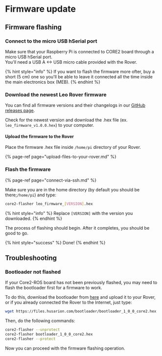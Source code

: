 # Firmware update

## Firmware flashing

### Connect to the micro USB hSerial port

Make sure that your Raspberry Pi is connected to CORE2 board through a micro USB hSerial port.  
You'll need a USB A &lt;-&gt; USB micro cable provided with the Rover.

{% hint style="info" %}
If you want to flash the firmware more ofter, buy a short \(5 cm\) one so you'll be able to leave it connected all the time inside the main electronics box \(MEB\).
{% endhint %}

### Download the newest Leo Rover firmware

You can find all firmware versions and their changelogs in our [GitHub releases page](https://github.com/LeoRover/leo_firmware/releases).

Check for the newest version and download the .hex file \(ex. `leo_firmware_v1.0.0.hex`\) to your computer.

#### Upload the firmware to the Rover

Place the firmware .hex file inside `/home/pi` directory of your Rover.

{% page-ref page="upload-files-to-your-rover.md" %}

### Flash the firmware

{% page-ref page="connect-via-ssh.md" %}

Make sure you are in the home directory \(by default you should be there;`/home/pi`\) and type:

```bash
core2-flasher leo_firmware_[VERSION].hex
```

{% hint style="info" %}
Replace `[VERSION]` with the version you downloaded.
{% endhint %}

The process of flashing should begin. After it completes, you should be good to go.

{% hint style="success" %}
Done!
{% endhint %}

## Troubleshooting

### Bootloader not flashed

If your Core2-ROS board has not been previously flashed, you may need to flash the bootloader first for a firmware to work. 

To do this, download the bootloader from [here](https://files.husarion.com/bootloader/bootloader_1_0_0_core2.hex) and upload it to your Rover, or if you already connected the Rover to the Internet, just type:

```bash
wget https://files.husarion.com/bootloader/bootloader_1_0_0_core2.hex
```

Then, do the following commands:

```bash
core2-flasher --unprotect
core2-flasher bootloader_1_0_0_core2.hex
core2-flasher --protect
```

Now you can proceed with the firmware flashing operation.

### 

